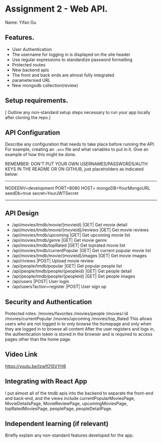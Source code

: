 # Assignment 2 - Web API.

Name: Yifan Gu

## Features.
 + User Authentication
 + The username for logging in is displayed on the site header
 + Use regular expressions to standardize password formatting
 + Protected routes 
 + New backend apis 
 + The front and back ends are almost fully integrated
 + parameterised URL
 + New mongodb collection(review)

## Setup requirements.

[ Outline any non-standard setup steps necessary to run your app locally after cloning the repo.]

## API Configuration

Describe any configuration that needs to take place before running the API. For example, creating an `.env` file and what variables to put in it. Give an example of how this might be done.

REMEMBER: DON'T PUT YOUR OWN USERNAMES/PASSWORDS/AUTH KEYS IN THE README OR ON GITHUB, just placeholders as indicated below:

______________________
NODEENV=development
PORT=8080
HOST=
mongoDB=YourMongoURL
seedDb=true
secret=YourJWTSecret
______________________

## API Design

- /api/movies/tmdb/movie/{movieid}         |GET| Get movie detail
- /api/movies/tmdb/movie/{movieid}/reviews |GET| Get movie reviews 
- /api/movies/tmdb/upcoming                |GET| Get upcoming movie list 
- /api/movies/tmdb/genre                   |GET| Get movie genre
- /api/movies/tmdb/topRated                |GET| Get toprated movie list
- /api/movies/tmdb/currentPopular          |GET| Get current popular movie list
- /api/movies/tmdb/movie/{movieid}/images  |GET| Get movie images
- /api/riviews                             |POST| Upload movie review
- /api/people/tmdb/popular                 |GET| Get popular people list
- /api/people/tmdb/people/{peopleid}       |GET| Get people detail
- /api/people/tmdb/people/{peopleid}       |GET| Get people images
- /api/users                               |POST| User login
- /api/users?action=register               |POST| User sign up

## Security and Authentication
Protected rotes:
/movies/favorites
/movies/people
/movies/:id
/movies/currentPopular
/movies/upcoming
/movies/top_Rated
  This allows users who are not logged in to only browse the homepage and only when they are logged in to browse all content
  After the user registers and logs in, the authentication token is stored in the browser and is required to access pages other than the home page.
## Video Link
https://youtu.be/IzwfO1SVYH8

## Integrating with React App

I put almost all of the tmdb apis into the backend to separate the front-end and back-end, and the views include currentPopularMoviesPage, MovieDetailsPage, MovieReviewPage, upcomingMoviesPage, topRatedMoviesPage, peoplePage, peopleDetailPage.

## Independent learning (if relevant)

Briefly explain any non-standard features developed for the app.   
